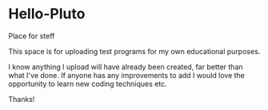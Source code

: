 # Hello-Pluto
Place for steff

This space is for uploading test programs for my own educational purposes.

I know anything I upload will have already been created, far better than what I've done. If anyone has any improvements to add I would love the opportunity to learn new coding techniques etc.

Thanks!
